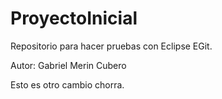 ProyectoInicial
===============

Repositorio para hacer pruebas con Eclipse EGit.

Autor: Gabriel Merin Cubero


Esto es otro cambio chorra.